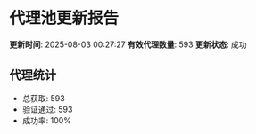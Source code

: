 # 代理池更新报告

**更新时间**: 2025-08-03 00:27:27
**有效代理数量**: 593
**更新状态**:  成功

## 代理统计
- 总获取: 593
- 验证通过: 593
- 成功率: 100%
